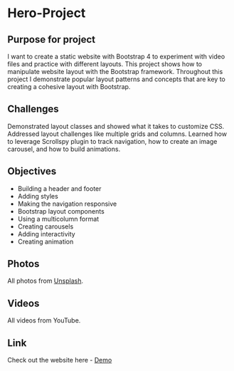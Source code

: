 # Hero-Project

## Purpose for project

I want to create a static website with Bootstrap 4 to experiment with video files and practice with different layouts. This project shows how to manipulate website layout with the Bootstrap framework. Throughout this project I demonstrate popular layout patterns and concepts that are key to creating a cohesive layout with Bootstrap. 

## Challenges

Demonstrated layout classes and showed what it takes to customize CSS. Addressed layout challenges like multiple grids and columns. Learned how to leverage Scrollspy plugin to track navigation, how to create an image carousel, and how to build animations.

## Objectives

- Building a header and footer
- Adding styles
- Making the navigation responsive
- Bootstrap layout components
- Using a multicolumn format
- Creating carousels
- Adding interactivity
- Creating animation

## Photos

All photos from [Unsplash](https://unsplash.com).

## Videos

All videos from YouTube.

## Link

Check out the website here - [Demo](https://vronney.github.io/hero-project/)

